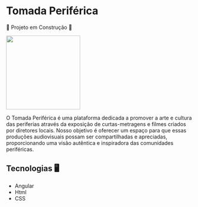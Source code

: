 # Tomada Periférica

🚧 Projeto em Construção 🚧

<div>
  <img src = https://github.com/GabrielRP17/Tomada_Periferica/assets/89157653/ec7db907-43f2-467d-a7df-c636839da3b2 width = "200px" />
<div/>
  
O Tomada Periférica é uma plataforma dedicada a promover a arte e cultura das periferias através da exposição de curtas-metragens e filmes criados por diretores locais. Nosso objetivo é oferecer um espaço para que essas produções audiovisuais possam ser compartilhadas e apreciadas, proporcionando uma visão autêntica e inspiradora das comunidades periféricas. 

## Tecnologias 🖥️
- Angular
- Html
- CSS
